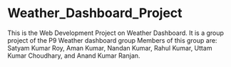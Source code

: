 # Weather_Dashboard_Project
This is the Web Development Project on Weather Dashboard.
It is a group project of the P9 Weather dashboard group
Members of this group are: Satyam Kumar Roy, Aman Kumar, Nandan Kumar, Rahul Kumar, Uttam Kumar Choudhary, and Anand Kumar Ranjan.
